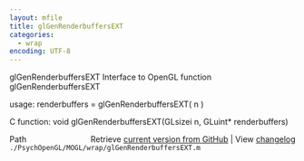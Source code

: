 ```yaml
---
layout: mfile
title: glGenRenderbuffersEXT
categories:
  - wrap
encoding: UTF-8
---
```


glGenRenderbuffersEXT  Interface to OpenGL function glGenRenderbuffersEXT  

usage:  renderbuffers = glGenRenderbuffersEXT( n )  

C function:  void glGenRenderbuffersEXT(GLsizei n, GLuint\* renderbuffers)  


<div class="code_header" style="text-align:right;">
  <span style="float:left;">Path&nbsp;&nbsp;</span> <span class="counter">Retrieve <a href=
  "https://raw.github.com/Psychtoolbox-3/Psychtoolbox-3/beta/./PsychOpenGL/MOGL/wrap/glGenRenderbuffersEXT.m">current version from GitHub</a> | View <a href=
  "https://github.com/Psychtoolbox-3/Psychtoolbox-3/commits/beta/./PsychOpenGL/MOGL/wrap/glGenRenderbuffersEXT.m">changelog</a></span>
</div>
<div class="code">
  <code>./PsychOpenGL/MOGL/wrap/glGenRenderbuffersEXT.m</code>
</div>
